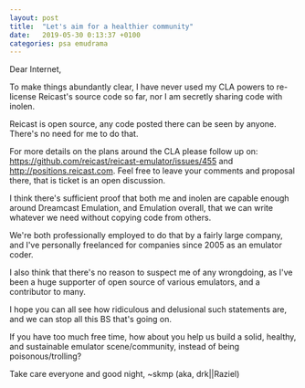 ```yaml
---
layout: post
title:  "Let's aim for a healthier community"
date:   2019-05-30 0:13:37 +0100
categories: psa emudrama
---
```


Dear Internet,

To make things abundantly clear, I have never used my CLA powers to re-license Reicast's source code so far, nor I am secretly sharing code with inolen.

Reicast is open source, any code posted there can be seen by anyone. There's no need for me to do that.

For more details on the plans around the CLA please follow up on: https://github.com/reicast/reicast-emulator/issues/455 and http://positions.reicast.com. Feel free to leave your comments and proposal there, that is ticket is an open discussion.

I think there's sufficient proof that both me and inolen are capable enough around Dreamcast Emulation, and Emulation overall, that we can write whatever we need without copying code from others.

We're both professionally employed to do that by a fairly large company, and I've personally freelanced for companies since 2005 as an emulator coder.

I also think that there's no reason to suspect me of any wrongdoing, as I've been a huge supporter of open source of various emulators, and a contributor to many.

I hope you can all see how ridiculous and delusional such statements are, and we can stop all this BS that's going on.

If you have too much free time, how about you help us build a solid, healthy, and sustainable emulator scene/community, instead of being poisonous/trolling?

Take care everyone and good night,
~skmp (aka, drk||Raziel)
